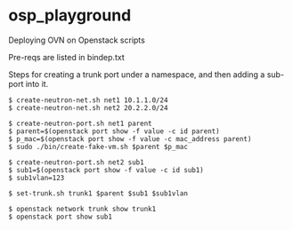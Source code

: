 # osp_playground
Deploying OVN on Openstack scripts

Pre-reqs are listed in bindep.txt

Steps for creating a trunk port under a namespace, and then
adding a sub-port into it.

```
$ create-neutron-net.sh net1 10.1.1.0/24
$ create-neutron-net.sh net2 20.2.2.0/24

$ create-neutron-port.sh net1 parent
$ parent=$(openstack port show -f value -c id parent)
$ p_mac=$(openstack port show -f value -c mac_address parent)
$ sudo ./bin/create-fake-vm.sh $parent $p_mac

$ create-neutron-port.sh net2 sub1
$ sub1=$(openstack port show -f value -c id sub1)
$ sub1vlan=123

$ set-trunk.sh trunk1 $parent $sub1 $sub1vlan

$ openstack network trunk show trunk1
$ openstack port show sub1
```

